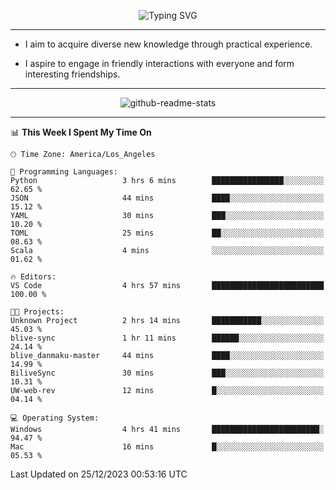 <p align="center">
  <img src="https://readme-typing-svg.demolab.com?font=Fira+Code&weight=500&size=32&duration=2500&pause=1600&center=true&vCenter=true&random=false&width=1024&height=64&lines=Hi+there+%F0%9F%91%8B;I'm+delighted+you+could+make+it+here+%F0%9F%8E%89;I'm+Harry%2C+a+college+student+still+finding+my+way" alt="Typing SVG" />
</p>


---


- I aim to acquire diverse new knowledge through practical experience.

- I aspire to engage in friendly interactions with everyone and form interesting friendships.


---


<p align="center">
  <img src="https://github-readme-stats.vercel.app/api?username=Harry-Jing&show_icons=true" alt="github-readme-stats"/>
</p>


---

<!--START_SECTION:waka-->
📊 **This Week I Spent My Time On** 

```text
🕑︎ Time Zone: America/Los_Angeles

💬 Programming Languages: 
Python                   3 hrs 6 mins        ████████████████░░░░░░░░░   62.65 % 
JSON                     44 mins             ████░░░░░░░░░░░░░░░░░░░░░   15.12 % 
YAML                     30 mins             ███░░░░░░░░░░░░░░░░░░░░░░   10.20 % 
TOML                     25 mins             ██░░░░░░░░░░░░░░░░░░░░░░░   08.63 % 
Scala                    4 mins              ░░░░░░░░░░░░░░░░░░░░░░░░░   01.62 % 

🔥 Editors: 
VS Code                  4 hrs 57 mins       █████████████████████████   100.00 % 

🐱‍💻 Projects: 
Unknown Project          2 hrs 14 mins       ███████████░░░░░░░░░░░░░░   45.03 % 
blive-sync               1 hr 11 mins        ██████░░░░░░░░░░░░░░░░░░░   24.14 % 
blive_danmaku-master     44 mins             ████░░░░░░░░░░░░░░░░░░░░░   14.99 % 
BiliveSync               30 mins             ███░░░░░░░░░░░░░░░░░░░░░░   10.31 % 
UW-web-rev               12 mins             █░░░░░░░░░░░░░░░░░░░░░░░░   04.14 % 

💻 Operating System: 
Windows                  4 hrs 41 mins       ████████████████████████░   94.47 % 
Mac                      16 mins             █░░░░░░░░░░░░░░░░░░░░░░░░   05.53 % 
```


 Last Updated on 25/12/2023 00:53:16 UTC
<!--END_SECTION:waka-->
